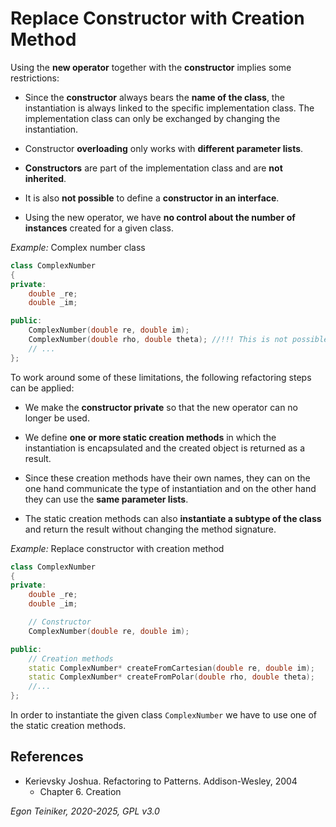 # Replace Constructor with Creation Method

Using the **new operator** together with the **constructor** implies some 
restrictions:

* Since the **constructor** always bears the **name of the class**, the instantiation 
    is always linked to the specific implementation class. The implementation 
    class can only be exchanged by changing the instantiation.

* Constructor **overloading** only works with **different parameter lists**.

* **Constructors** are part of the implementation class and are **not inherited**. 
    
* It is also **not possible** to define a **constructor in an interface**.

* Using the new operator, we have **no control about the number of instances**
  created for a given class. 

_Example:_ Complex number class 
```C++ 
class ComplexNumber
{
private:
    double _re;
    double _im;

public:
    ComplexNumber(double re, double im);
    ComplexNumber(double rho, double theta); //!!! This is not possible !!!
    // ...
};
```

To work around some of these limitations, the following refactoring steps can 
be applied:

* We make the **constructor private** so that the new operator can no longer be used.

* We define **one or more static creation methods** in which the instantiation is 
    encapsulated and the created object is returned as a result.

* Since these creation methods have their own names, they can on the one hand 
    communicate the type of instantiation and on the other hand they can use 
    the **same parameter lists**.

* The static creation methods can also **instantiate a subtype of the class** and 
    return the result without changing the method signature.

_Example:_ Replace constructor with creation method    
```C++ 
class ComplexNumber
{
private:
    double _re;
    double _im;

    // Constructor
    ComplexNumber(double re, double im);

public:
    // Creation methods
    static ComplexNumber* createFromCartesian(double re, double im);
    static ComplexNumber* createFromPolar(double rho, double theta);
    //...
};
```

In order to instantiate the given class `ComplexNumber` we have to use 
one of the static creation methods.

## References

* Kerievsky Joshua. Refactoring to Patterns. Addison-Wesley, 2004
    * Chapter 6. Creation

*Egon Teiniker, 2020-2025, GPL v3.0*    
